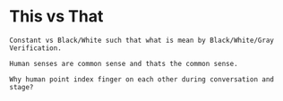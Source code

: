 # This vs That


    Constant vs Black/White such that what is mean by Black/White/Gray Verification.

    Human senses are common sense and thats the common sense.

    Why human point index finger on each other during conversation and stage?



